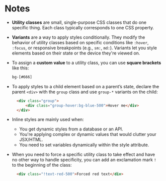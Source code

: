# Notes

- **Utility classes** are small, single-purpose CSS classes that do one specific thing. Each class typically corresponds to one CSS property.

- **Variants** are a way to apply styles conditionally. They modify the behavior of utility classes based on specific conditions like `:hover`, `:focus`, or responsive breakpoints (e.g., `sm:`, `md:`). Variants let you style elements based on their state or the device they're viewed on.

- To assign a **custom value** to a utility class, you can use **square brackets** like this:
  ```html
  bg-[#666]
  ```
  
- To apply styles to a child element based on a parent’s state, declare the parent `<div>` with the `group` class and use `group-*` variants on the child:
  ```html
    <div class="group">
        <div class="group-hover:bg-blue-500">Hover me</div>
    </div>
  ```

- Inline styles are mainly used when:
    - You get dynamic styles from a database or an API.
    - You're applying complex or dynamic values that would clutter your JSX/HTML.
    - You need to set variables dynamically within the style attribute.

- When you need to force a specific utility class to take effect and have no other way to handle specificity, you can add an exclamation mark `!` to the beginning of the class:
  ```html
    <div class="!text-red-500">Forced red text</div>
  ```